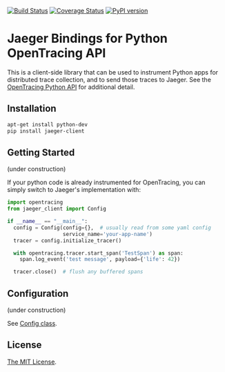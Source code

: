 [![Build Status][ci-img]][ci] [![Coverage Status][cov-img]][cov] [![PyPI version][pypi-img]][pypi]

# Jaeger Bindings for Python OpenTracing API 

This is a client-side library that can be used to instrument Python apps 
for distributed trace collection, and to send those traces to Jaeger.
See the [OpenTracing Python API](https://github.com/opentracing/opentracing-python)
for additional detail.

## Installation

```bash
apt-get install python-dev
pip install jaeger-client
```

## Getting Started

(under construction)

If your python code is already instrumented for OpenTracing,
you can simply switch to Jaeger's implementation with:

```python
import opentracing
from jaeger_client import Config

if __name__ == "__main__":
  config = Config(config={},  # usually read from some yaml config
                  service_name='your-app-name')
  tracer = config.initialize_tracer()

  with opentracing.tracer.start_span('TestSpan') as span:
    span.log_event('test message', payload={'life': 42})

  tracer.close()  # flush any buffered spans
```

## Configuration

(under construction)

See [Config class](jaeger_client/config.py).

## License

[The MIT License](LICENSE).

[ci-img]: https://travis-ci.org/uber/jaeger-client-python.svg?branch=master
[ci]: https://travis-ci.org/uber/jaeger-client-python
[cov-img]: https://coveralls.io/repos/uber/jaeger-client-python/badge.svg?branch=master
[cov]: https://coveralls.io/github/uber/jaeger-client-python?branch=master
[pypi-img]: https://badge.fury.io/py/jaeger-client.svg
[pypi]: https://badge.fury.io/py/jaeger-client
